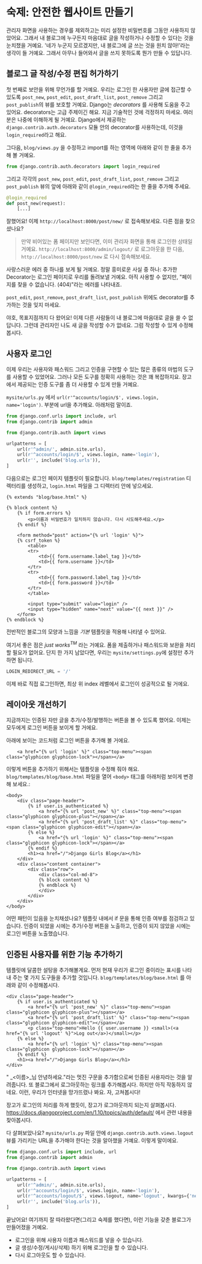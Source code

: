 # 숙제: 안전한 웹사이트 만들기

관리자 화면을 사용하는 경우를 제외하고는 미리 설정한 비밀번호를 그동안 사용하지 않았어요. 그래서 내 블로그에 누구든지 마음대로 글을 작성하거나 수정할 수 있다는 것을 눈치챘을 거예요. '네가 누군지 모르겠지만, 내 블로그에 글 쓰는 것을 원치 않아!'라는 생각이 들 거예요. 그래서 아무나 들어와서 글을 쓰지 못하도록 뭔가 만들 수 있답니다.

## 블로그 글 작성/수정 편집 허가하기

첫 번째로 보안을 위해 무언가를 할 거예요. 우리는 로그인 한 사용자만 글에 접근할 수 있도록 `post_new`, `post_edit`, `post_draft_list`, `post_remove` 그리고 `post_publish`의 뷰를 보호할 거예요. Django는 _decorators_ 를 사용해 도움을 주고 있어요. decorators는 고급 주제이긴 해요. 지금 기술적인 것에 걱정하지 마세요. 여러분은 나중에 이해하게 될 거예요. Django에서 제공하는 `django.contrib.auth.decorators` 모듈 안의 decorator를 사용하는데, 이것을 `login_required`라고 해요. 

그다음, `blog/views.py` 을 수정하고 import를 하는 영역에 아래와 같이 한 줄을 추가해 볼 거예요. 

```python 
from django.contrib.auth.decorators import login_required 
``` 

그리고 각각의 `post_new`, `post_edit`, `post_draft_list`, `post_remove` 그리고 `post_publish` 뷰의 앞에 아래와 같이 `@login_required`라는 한 줄을 추가해 주세요.

```python
@login_required
def post_new(request):
    [...]
```
잘했어요! 이제 `http://localhost:8000/post/new/` 로 접속해보세요. 다른 점을 찾으셨나요? 

> 만약 비어있는 폼 페이지만 보인다면, 이미 관리자 화면을 통해 로그인한 상태일 거예요. `http://localhost:8000/admin/logout/` 로 로그아웃을 한 다음, `http://localhost:8000/post/new` 로 다시 접속해보세요. 

사랑스러운 에러 중 하나를 보게 될 거예요. 정말 흥미로운 사실 중 하나: 추가한 Decorator는 로그인 페이지로 우리를 돌려보낼 거예요. 아직 사용할 수 없지만, "페이지를 찾을 수 없습니다. (404)"라는 에러를 나타내죠. 

`post_edit`, `post_remove`, `post_draft_list`, `post_publish` 위에도 decorator를 추가하는 것을 잊지 마세요. 

야호, 목표지점까지 다 왔어요! 이제 다른 사람들이 내 블로그에 마음대로 글을 쓸 수 없답니다. 그런데 관리자인 나도 새 글을 작성할 수가 없네요. 그럼 작성할 수 있게 수정해 봅시다.


## 사용자 로그인

이제 우리는 사용자와 패스워드 그리고 인증을 구현할 수 있는 많은 종류의 마법의 도구를 사용할 수 있었어요. 그러나 모든 도구를 정확히 사용하는 것은 꽤 복잡하지요. 장고에서 제공되는 인증 도구를 좀 더 사용할 수 있게 만들 거예요. 

`mysite/urls.py` 에서 `url(r'^accounts/login/$', views.login, name='login')`. 부분에 url을 추가해요. 아래처럼 말이죠.

```python
from django.conf.urls import include, url
from django.contrib import admin

from django.contrib.auth import views

urlpatterns = [
    url(r'^admin/', admin.site.urls),
    url(r'^accounts/login/$', views.login, name='login'),
    url(r'', include('blog.urls')),
]
```

다음으로는 로그인 페이지 템플릿이 필요합니다. `blog/templates/registration` 디렉터리를 생성하고, `login.html` 파일을 그 디렉터리 안에 넣으세요.

```django
{% extends "blog/base.html" %}

{% block content %}
    {% if form.errors %}
        <p>이름과 비밀번호가 일치하지 않습니다. 다시 시도해주세요.</p>
    {% endif %}

    <form method="post" action="{% url 'login' %}">
    {% csrf_token %}
        <table>
        <tr>
            <td>{{ form.username.label_tag }}</td>
            <td>{{ form.username }}</td>
        </tr>
        <tr>
            <td>{{ form.password.label_tag }}</td>
            <td>{{ form.password }}</td>
        </tr>
        </table>

        <input type="submit" value="login" />
        <input type="hidden" name="next" value="{{ next }}" />
    </form>
{% endblock %}
```

전반적인 블로그의 모양과 느낌을 _기본_ 템플릿을 적용해 나타낼 수 있어요.

여기서 좋은 점은 _just works<sup>TM</sup>_ 라는 거예요. 폼을 제출하거나 패스워드와 보완을 처리할 필요가 없어요. 단지 한 가지 남았다면, 우리는 `mysite/settings.py`에 설정만 추가하면 됩니다.

```python
LOGIN_REDIRECT_URL = '/'
```

이제 바로 직접 로그인하면, 최상 위 index 레벨에서 로그인이 성공적으로 될 거에요.

## 레이아웃 개선하기

지금까지는 인증된 자만 글을 추가/수정/발행하는 버튼을 볼 수 있도록 했어요. 이제는 모두에게 로그인 버튼을 보이게 할 거에요.

아래에 보이는 코드처럼 로그인 버튼을 추가해 볼 거에요.

```django
    <a href="{% url 'login' %}" class="top-menu"><span class="glyphicon glyphicon-lock"></span></a>
```

이렇게 버튼을 추가하기 위해서는 템플릿을 수정해 줘야 해요. `blog/templates/blog/base.html` 파일을 열어 `<body>` 태그를 아래처럼 보이게 변경해 보세요.:

```django
<body>
    <div class="page-header">
        {% if user.is_authenticated %}
            <a href="{% url 'post_new' %}" class="top-menu"><span class="glyphicon glyphicon-plus"></span></a>
            <a href="{% url 'post_draft_list' %}" class="top-menu"><span class="glyphicon glyphicon-edit"></span></a>
        {% else %}
            <a href="{% url 'login' %}" class="top-menu"><span class="glyphicon glyphicon-lock"></span></a>
        {% endif %}
        <h1><a href="/">Django Girls Blog</a></h1>
    </div>
    <div class="content container">
        <div class="row">
            <div class="col-md-8">
            {% block content %}
            {% endblock %}
            </div>
        </div>
    </div>
</body>
```

어떤 패턴이 있음을 눈치채셨나요? 템플릿 내에서 if 문을 통해 인증 여부를 점검하고 있습니다. 인증이 되었을 시에는 추가/수정 버튼을 노출하고, 인증이 되지 않았을 시에는 로그인 버튼을 노출했습니다.

## 인증된 사용자를 위한 기능 추가하기

템플릿에 달콤한 설탕을 추가해볼게요. 먼저 현재 우리가 로그인 중이라는 표시를 나타내 주는 몇 가지 도구들을 추가할 것입니다. `blog/templates/blog/base.html` 를 아래와 같이 수정해봅시다.

```django
<div class="page-header">
    {% if user.is_authenticated %}
        <a href="{% url 'post_new' %}" class="top-menu"><span class="glyphicon glyphicon-plus"></span></a>
        <a href="{% url 'post_draft_list' %}" class="top-menu"><span class="glyphicon glyphicon-edit"></span></a>
        <p class="top-menu">Hello {{ user.username }} <small>(<a href="{% url 'logout' %}">Log out</a>)</small></p>
    {% else %}
        <a href="{% url 'login' %}" class="top-menu"><span class="glyphicon glyphicon-lock"></span></a>
    {% endif %}
    <h1><a href="/">Django Girls Blog</a></h1>
</div>
```

" _&lt;이름&gt;_님 안녕하세요."라는 멋진 구문을 추가함으로써 인증된 사용자라는 것을 알려줍니다. 또 블로그에서 로그아웃하는 링크를 추가해봅시다. 하지만 아직 작동하지 않네요. 이런, 우리가 인터넷을 망가뜨렸나 봐요. 자, 고쳐봅시다!

장고가 로그인의 처리를 하게 했듯이, 장고가 로그아웃까지 되는지 살펴봅시다. https://docs.djangoproject.com/en/1.10/topics/auth/default/ 에서 관련 내용을 찾아봅시다.

다 살펴보았나요? `mysite/urls.py` 파일 안에 `django.contrib.auth.views.logout`
뷰를 가리키는 URL을 추가해야 한다는 것을 알아챘을 거예요. 이렇게 말이에요.

```python
from django.conf.urls import include, url
from django.contrib import admin

from django.contrib.auth import views

urlpatterns = [
    url(r'^admin/', admin.site.urls),
    url(r'^accounts/login/$', views.login, name='login'),
    url(r'^accounts/logout/$', views.logout, name='logout', kwargs={'next_page': '/'}),
    url(r'', include('blog.urls')),
]
```

끝났어요! 여기까지 잘 따라왔다면(그리고 숙제를 했다면), 이런 기능을 갖춘 블로그가 만들어졌을 거예요. 

- 로그인을 위해 사용자 이름과 패스워드를 넣을 수 있습니다. 
- 글 생성/수정/게시(/삭제) 하기 위해 로그인을 할 수 있습니다. 
- 다시 로그아웃도 할 수 있습니다.